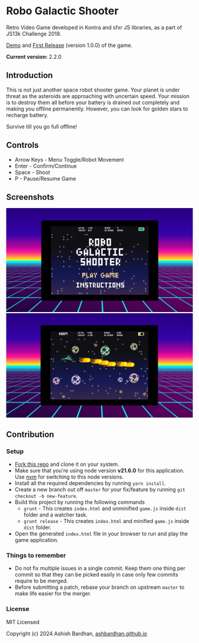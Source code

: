 # Robo Galactic Shooter

Retro Video Game developed in Kontra and sfxr JS libraries, as a part of JS13k Challenge 2018.

[Demo](https://js13kgames.com/games/robo-galactic-shooter/index.html) and [First Release](https://github.com/AshBardhan/robo-galactic-shooter/tree/js-13k-games-2018) (version 1.0.0) of the game.

**Current version:** 2.2.0

## Introduction

This is not just another space robot shooter game. Your planet is under threat as the asteroids are approaching with uncertain speed. Your mission is to destroy them all before your battery is drained out completely and making you offline permanently. However, you can look for golden stars to recharge battery.

Survive till you go full offline!

## Controls

- Arrow Keys - Menu Toggle/Robot Movement
- Enter - Confirm/Continue
- Space - Shoot
- P - Pause/Resume Game

## Screenshots

![screen-1](/docs/screen-1.png) ![screen-2](/docs/screen-2.png)

## Contribution

### Setup

- [Fork this repo](https://help.github.com/articles/fork-a-repo) and clone it on your system.
- Make sure that you're using node version **v21.6.0** for this application. Use [nvm](https://github.com/nvm-sh/nvm?tab=readme-ov-file#installing-and-updating) for switching to this node versions.
- Install all the required dependencies by running `yarn install`.
- Create a new branch out off `master` for your fix/feature by running `git checkout -b new-feature`.
- Build this project by running the following commands
  - `grunt` - This creates `index.html` and unminified `game.js` inside `dist` folder and a watcher task.
  - `grunt release` - This creates `index.html` and minified `game.js` inside `dist` folder.
- Open the generated `index.html` file in your browser to run and play the game application.

### Things to remember

- Do not fix multiple issues in a single commit. Keep them one thing per commit so that they can be picked easily in case only few commits require to be merged.
- Before submitting a patch, rebase your branch on upstream `master` to make life easier for the merger.

### License

MIT Licensed

Copyright (c) 2024 Ashish Bardhan, [ashbardhan.github.io](https://ashbardhan.github.io)
